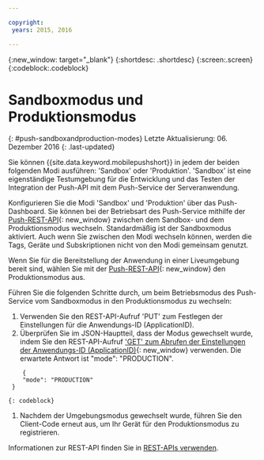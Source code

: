 ```yaml
---

copyright:
 years: 2015, 2016

---
```


{:new_window: target="_blank"}
{:shortdesc: .shortdesc}
{:screen:.screen}
{:codeblock:.codeblock}

# Sandboxmodus und Produktionsmodus
{: #push-sandboxandproduction-modes}
Letzte Aktualisierung: 06. Dezember 2016
{: .last-updated}

Sie können {{site.data.keyword.mobilepushshort}} in jedem der beiden folgenden Modi ausführen: 'Sandbox' oder 'Produktion'. 'Sandbox' ist eine eigenständige Testumgebung für die Entwicklung und das Testen der Integration der Push-API mit dem Push-Service der Serveranwendung. 

Konfigurieren Sie die Modi 'Sandbox' und 'Produktion' über das Push-Dashboard. Sie können bei der Betriebsart des Push-Service mithilfe der [Push-REST-API](https://mobile.{DomainName}/imfpush/){: new_window} zwischen dem Sandbox- und dem Produktionsmodus wechseln. Standardmäßig ist der Sandboxmodus aktiviert. Auch wenn Sie zwischen den Modi wechseln können, werden die Tags, Geräte und Subskriptionen nicht von den Modi gemeinsam genutzt.

Wenn Sie für die Bereitstellung der Anwendung in einer Liveumgebung bereit sind, wählen Sie mit der [Push-REST-API](https://mobile.{DomainName}/imfpush/){: new_window} den Produktionsmodus aus. 

Führen Sie die folgenden Schritte durch, um beim Betriebsmodus des Push-Service vom Sandboxmodus in den Produktionsmodus zu wechseln:

1. Verwenden Sie den REST-API-Aufruf 'PUT' zum Festlegen der Einstellungen für die Anwendungs-ID (ApplicationID).
2. Überprüfen Sie im JSON-Hauptteil, dass der Modus gewechselt wurde, indem Sie den REST-API-Aufruf ['GET' zum Abrufen der Einstellungen der Anwendungs-ID (ApplicationID)](https://mobile.{DomainName}/imfpush/){: new_window} verwenden. Die erwartete Antwort ist "mode": "PRODUCTION".
```
    { 
    "mode": "PRODUCTION"
 }
```
	{: codeblock}
1. Nachdem der Umgebungsmodus gewechselt wurde, führen Sie den Client-Code erneut aus, um Ihr Gerät für den Produktionsmodus zu registrieren.

Informationen zur REST-API finden Sie in [REST-APIs verwenden](t_restapi.html).
